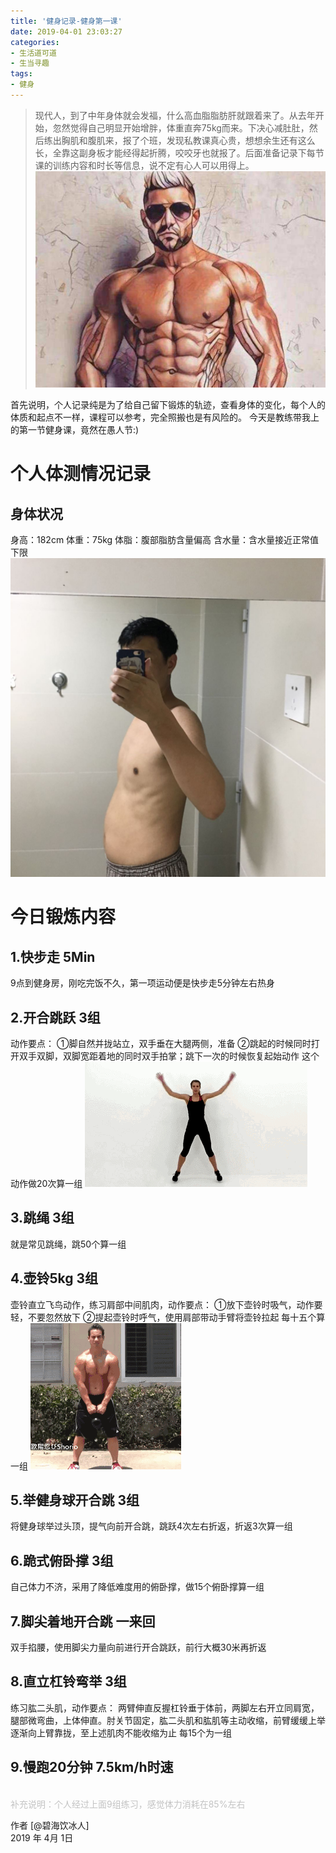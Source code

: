 ```yaml
---
title: '健身记录-健身第一课'
date: 2019-04-01 23:03:27
categories:
- 生活道可道
- 生当寻趣
tags:
- 健身
---
```





>现代人，到了中年身体就会发福，什么高血脂脂肪肝就跟着来了。从去年开始，忽然觉得自己明显开始增胖，体重直奔75kg而来。下决心减肚肚，然后练出胸肌和腹肌来，报了个班，发现私教课真心贵，想想余生还有这么长，全靠这副身板才能经得起折腾，咬咬牙也就报了。后面准备记录下每节课的训练内容和时长等信息，说不定有心人可以用得上。
![](https://raw.githubusercontent.com/liruixue/muqiaosite/master/images/life-gym/class1-target.jpg)
<!-- more -->
首先说明，个人记录纯是为了给自己留下锻炼的轨迹，查看身体的变化，每个人的体质和起点不一样，课程可以参考，完全照搬也是有风险的。
今天是教练带我上的第一节健身课，竟然在愚人节:)

#  个人体测情况记录
##  身体状况
身高：182cm
体重：75kg
体脂：腹部脂肪含量偏高
含水量：含水量接近正常值下限
![](https://raw.githubusercontent.com/liruixue/muqiaosite/master/images/life-gym/class1-pose.jpg)
#  今日锻炼内容
##  1.快步走   5Min
9点到健身房，刚吃完饭不久，第一项运动便是快步走5分钟左右热身
##  2.开合跳跃   3组
动作要点：
①脚自然并拢站立，双手垂在大腿两侧，准备
②跳起的时候同时打开双手双脚，双脚宽距着地的同时双手拍掌；跳下一次的时候恢复起始动作
这个动作做20次算一组
![](https://raw.githubusercontent.com/liruixue/muqiaosite/master/images/life-gym/class1-jump-papa.gif)
##  3.跳绳   3组
就是常见跳绳，跳50个算一组
##  4.壶铃5kg   3组
壶铃直立飞鸟动作，练习肩部中间肌肉，动作要点：
①放下壶铃时吸气，动作要轻，不要忽然放下
②提起壶铃时呼气，使用肩部带动手臂将壶铃拉起
每十五个算一组
![](https://raw.githubusercontent.com/liruixue/muqiaosite/master/images/life-gym/class1-huling.gif)
##  5.举健身球开合跳   3组
将健身球举过头顶，提气向前开合跳，跳跃4次左右折返，折返3次算一组
##  6.跪式俯卧撑   3组
自己体力不济，采用了降低难度用的俯卧撑，做15个俯卧撑算一组
##  7.脚尖着地开合跳  一来回
双手掐腰，使用脚尖力量向前进行开合跳跃，前行大概30米再折返
##  8.直立杠铃弯举  3组
练习肱二头肌，动作要点：
两臂伸直反握杠铃垂于体前，两脚左右开立同肩宽，腿部微弯曲，上体伸直。肘关节固定，肱二头肌和肱肌等主动收缩，前臂缓缓上举逐渐向上臂靠拢，至上述肌肉不能收缩为止
每15个为一组
##  9.慢跑20分钟  7.5km/h时速


<br/>
<font color=#c3c3c3>补充说明：个人经过上面9组练习，感觉体力消耗在85%左右</font>
    
作者 [@碧海饮冰人]    
2019 年 4月 1日    



